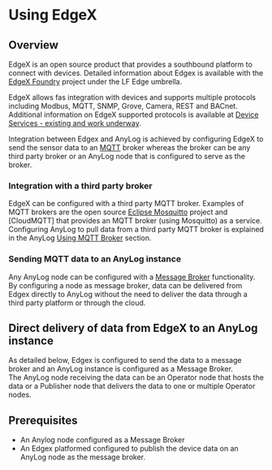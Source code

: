 # Using EdgeX

## Overview

EdgeX is an open source product that provides a southbound platform to connect with devices.
Detailed information about Edgex is available with the [EdgeX Foundry](https://www.edgexfoundry.org/ecosystem/members/) project under the LF Edge umbrella.  

EdgeX allows fas integration with devices and supports multiple protocols including Modbus, MQTT, SNMP, Grove, Camera, REST and BACnet.
Additional information on EdgeX supported protocols is available at [Device Services - existing and work underway](https://wiki.edgexfoundry.org/display/FA/Device+Services+-+existing+and+work+underway).  

Integration between Edgex and AnyLog is achieved by configuring EdgeX to send the sensor data to an [MQTT](https://en.wikipedia.org/wiki/MQTT) broker
whereas the broker can be any third party broker or an AnyLog node that is configured to serve as the broker.

### Integration with a third party broker
EdgeX can be configured with a third party MQTT broker. Examples of MQTT brokers are the open source [Eclipse Mosquitto](https://mosquitto.org/) project 
and [CloudMQTT] that provides an MQTT broker (using Mosquitto) as a service.  
Configuring AnyLog to pull data from a third party MQTT broker is explained in the AnyLog [Using MQTT Broker](https://github.com/AnyLog-co/documentation/blob/master/mqtt.md#using-mqtt-broker) section.

### Sending MQTT data to an AnyLog instance

Any AnyLog node can be configured with a [Message Broker](https://en.wikipedia.org/wiki/Message_broker) functionality.  
By configuring a node as message broker, data can be delivered from Edgex directly to AnyLog without the need to deliver the data through a third party platform or through the cloud.

## Direct delivery of data from EdgeX to an AnyLog instance 

As detailed below, Edgex is configured to send the data to a message broker and an AnyLog instance is configured as a Message Broker.  
The AnyLog node receiving the data can be an Operator node that hosts the data or a Publisher node that delivers the data to one or multiple Operator nodes. 

## Prerequisites

* An Anylog node configured as a Message Broker
* An Edgex platformed configured to publish the device data on an AnyLog node as the message broker.


